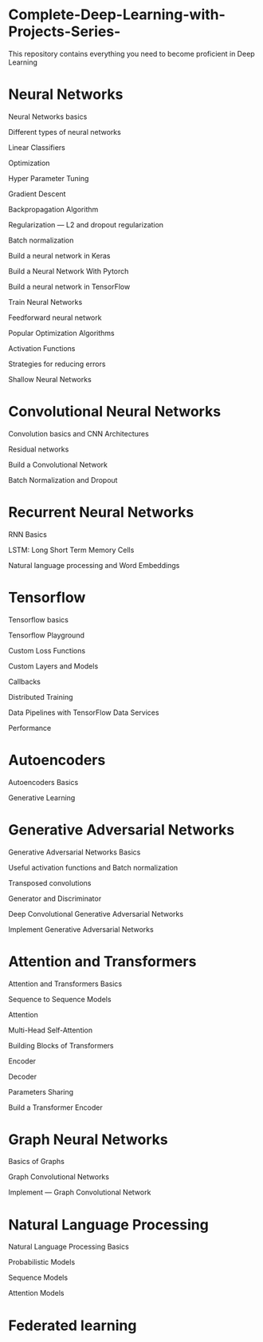 # Complete-Deep-Learning-with-Projects-Series-
This repository contains everything you need to become proficient in Deep Learning

# Neural Networks

Neural Networks basics

Different types of neural networks

Linear Classifiers

Optimization

Hyper Parameter Tuning

Gradient Descent

Backpropagation Algorithm

Regularization — L2 and dropout regularization

Batch normalization

Build a neural network in Keras

Build a Neural Network With Pytorch

Build a neural network in TensorFlow

Train Neural Networks

Feedforward neural network

Popular Optimization Algorithms

Activation Functions

Strategies for reducing errors

Shallow Neural Networks

# Convolutional Neural Networks

Convolution basics and CNN Architectures

Residual networks

Build a Convolutional Network

Batch Normalization and Dropout

# Recurrent Neural Networks

RNN Basics

LSTM: Long Short Term Memory Cells

Natural language processing and Word Embeddings

# Tensorflow

Tensorflow basics

Tensorflow Playground

Custom Loss Functions

Custom Layers and Models

Callbacks

Distributed Training

Data Pipelines with TensorFlow Data Services

Performance

# Autoencoders

Autoencoders Basics

Generative Learning

# Generative Adversarial Networks

Generative Adversarial Networks Basics

Useful activation functions and Batch normalization

Transposed convolutions

Generator and Discriminator

Deep Convolutional Generative Adversarial Networks

Implement Generative Adversarial Networks

# Attention and Transformers

Attention and Transformers Basics

Sequence to Sequence Models

Attention

Multi-Head Self-Attention

Building Blocks of Transformers

Encoder

Decoder

Parameters Sharing

Build a Transformer Encoder

# Graph Neural Networks

Basics of Graphs

Graph Convolutional Networks

Implement — Graph Convolutional Network

# Natural Language Processing

Natural Language Processing Basics

Probabilistic Models

Sequence Models

Attention Models

# Federated learning
